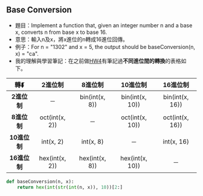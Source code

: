 ## Base Conversion
* 題目：Implement a function that, given an integer number n and a base x, converts n from base x to base 16.
* 意思：輸入n及x，將x進位的n轉成16進位回傳。
* 例子：For n = "1302" and x = 5, the output should be baseConversion(n, x) = "ca".
* 我的理解與學習筆記：在之前做[HW4](https://github.com/ChengShaoChi/Learning-Note/blob/master/HW4/Hash%20Table%E6%B5%81%E7%A8%8B%E5%9C%96%E3%80%81%E5%AD%B8%E7%BF%92%E6%AD%B7%E7%A8%8B%E8%88%87Hash%20Table%E8%88%87Hash%20function%E5%8E%9F%E7%90%86.md)有筆記過**不同進位間的轉換**的表格如下。

|轉⮮|2進位制|8進位制|10進位制|16進位制|
|:---:|:---:|:---:|:---:|:---:|
|**2進位制**|－|bin(int(x, 8))|bin(int(x, 10))|bin(int(x, 16))|
|**8進位制**|oct(int(x, 2))|－|oct(int(x, 10))|oct(int(x, 16))|
|**10進位制**|int(x, 2)|int(x, 8)|－|int(x, 16)|
|**16進位制**|hex(int(x, 2))|hex(int(x, 8))|hex(int(x, 10))|－|

```Python
def baseConversion(n, x):
    return hex(int(str(int(n, x)), 10))[2:]
```
